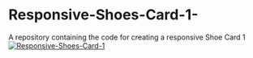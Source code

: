 # Responsive-Shoes-Card-1-
A repository containing the code for creating a responsive Shoe Card 1 
<a href="https://ibb.co/qJySNZf"><img src="https://i.ibb.co/QDbgP5R/Responsive-Shoes-Card-1.jpg" alt="Responsive-Shoes-Card-1" border="0"></a>
